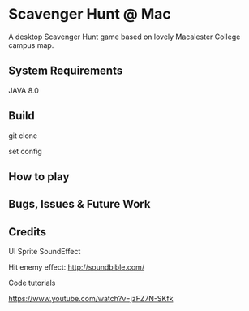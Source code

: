 # Scavenger Hunt @ Mac
A desktop Scavenger Hunt game based on lovely Macalester College campus map. 

## System Requirements

JAVA 8.0

## Build
git clone

set config

## How to play

## Bugs, Issues & Future Work

## Credits
UI
Sprite
SoundEffect

Hit enemy effect: http://soundbible.com/

Code tutorials

https://www.youtube.com/watch?v=jzFZ7N-SKfk

